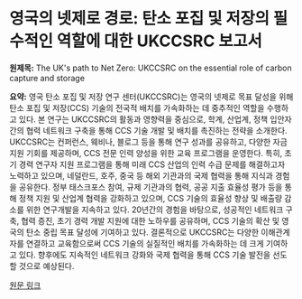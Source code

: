 # 영국의 넷제로 경로: 탄소 포집 및 저장의 필수적인 역할에 대한 UKCCSRC 보고서

**원제목:** The UK's path to Net Zero: UKCCSRC on the essential role of carbon capture and storage

**요약:** 영국 탄소 포집 및 저장 연구 센터(UKCCSRC)는 영국의 넷제로 목표 달성을 위해 탄소 포집 및 저장(CCS) 기술의 전국적 배치를 가속화하는 데 중추적인 역할을 수행하고 있다.  본 연구는 UKCCSRC의 활동과 영향력을 중심으로, 학계, 산업계, 정책 입안자 간의 협력 네트워크 구축을 통해 CCS 기술 개발 및 배치를 촉진하는 전략을 소개한다.  UKCCSRC는 컨퍼런스, 웨비나, 블로그 등을 통해 연구 성과를 공유하고, 다양한 자금 지원 기회를 제공하며, CCS 전문 인력 양성을 위한 교육 프로그램을 운영한다.  특히, 초기 경력 연구자 지원 프로그램을 통해 미래 CCS 산업의 인력 수급 문제를 해결하고자 노력하고 있으며, 네덜란드, 호주, 중국 등 해외 기관과의 국제 협력을 통해 지식과 경험을 공유한다.  정부 태스크포스 참여, 규제 기관과의 협력, 공공 지출 효율성 평가 등을 통해 정책 지원 및 산업계 협력을 강화하고 있으며, CCS 기술의 효율성 향상 및 배출량 감소를 위한 연구개발을 지속하고 있다.  20년간의 경험을 바탕으로, 성공적인 네트워크 구축, 협력 증진, 초기 경력 개발 지원에 대한 노하우를 공유하며, CCS 기술의 확산 및 영국의 탄소 중립 목표 달성에 기여하고 있다.  결론적으로 UKCCSRC는 다양한 이해관계자를 연결하고 교육함으로써 CCS 기술의 실질적인 배치를 가속화하는 데 크게 기여하고 있다.  향후에도 지속적인 네트워크 강화와 국제 협력을 통해 CCS 기술 발전을 선도할 것으로 예상된다.

[원문 링크](https://www.innovationnewsnetwork.com/ukccsrc-on-the-essential-role-of-carbon-capture-and-storage/60047/)

